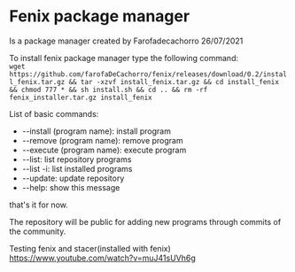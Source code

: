 # Fenix package manager


Is a package manager created by Farofadecachorro 26/07/2021

To install fenix package manager type the following command:<br>
`wget https://github.com/farofaDeCachorro/fenix/releases/download/0.2/install_fenix.tar.gz && tar -xzvf install_fenix.tar.gz && cd install_fenix && chmod 777 * && sh install.sh && cd .. && rm -rf fenix_installer.tar.gz install_fenix`

List of basic commands:
+ --install (program name): install program
+ --remove (program name): remove program
+ --execute (program name): execute program
+ --list: list repository programs
+ --list -i: list installed programs
+ --update: update repository
+ --help: show this message
  
that's it for now.
 
The repository will be public for adding new programs through commits of the community.

Testing fenix and stacer(installed with fenix)
https://www.youtube.com/watch?v=muJ41sUVh6g

